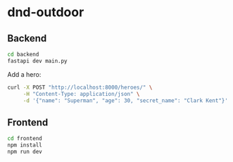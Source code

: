 # dnd-outdoor


## Backend
```bash
cd backend
fastapi dev main.py
```

Add a hero:
```bash
curl -X POST "http://localhost:8000/heroes/" \
     -H "Content-Type: application/json" \
     -d '{"name": "Superman", "age": 30, "secret_name": "Clark Kent"}'
```


## Frontend
```bash
cd frontend
npm install
npm run dev
```